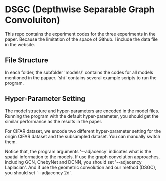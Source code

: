 # DSGC (Depthwise Separable Graph Convoluiton)

This repo contains the experiment codes for the three experiments in the paper. Because the limitation of the space of Github. I include the data file in the website. 

## File Structure 

In each folder, the subfolder 'models/' contains the codes for all models mentioned in the papaer. 'sh/' contains several example scripts to run the program. 

## Hyper-Parameter Setting

The model structure and hyper-parameters are encoded in the model files. Running the program with the default hyper-parameter, you should get the similar performance as the results in the paper. 

For CIFAR dataset, we encode two different hyper-parameter setting for the origin CIFAR dataset and the subsampled dataset. You can manually switch them. 

Notice that, the program arguments '--adjacency' indicates what is the spatial information to the models. If use the graph convolution approaches, including GCN, ChebyNet and DCNN, you should set '--adjacency Laplacian'. And if use the geometric convolution and our method (DSGC), you should set '--adjacency 2d'. 


